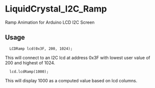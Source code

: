 # LiquidCrystal_I2C_Ramp
Ramp Animation for Arduino LCD I2C Screen

## Usage
```
  LCDRamp lcd(0x3F, 200, 1024);
```

This will connect to an I2C lcd at address 0x3F with lowest user value of 200 and highest of 1024.

```
  lcd.lcdRamp(1000);
```

This will display 1000 as a computed value based on lcd columns.
